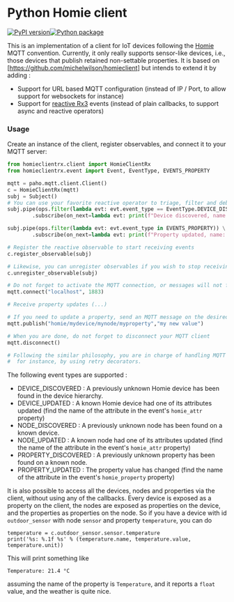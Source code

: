 # Python Homie client

[![PyPI version](https://badge.fury.io/py/homie-client-rx.svg)](https://badge.fury.io/py/homie-client-rx)[![Python package](https://github.com/CMCRobotics/homie-client-rx/actions/workflows/python-package.yml/badge.svg)](https://github.com/CMCRobotics/homie-client-rx/actions/workflows/python-package.yml)

This is an implementation of a client for IoT devices following the
[Homie](https://homieiot.github.io/) MQTT convention. Currently, it only
really supports sensor-like devices, i.e., those devices that publish retained
non-settable properties. It is based on [https://github.com/michelwilson/homieclient] 
but intends to extend it by adding :

* Support for URL based MQTT configuration (instead of IP / Port, to allow support for websockets for instance)
* Support for [reactive Rx3](https://pypi.org/project/RxPy3/) events (instead of plain callbacks, to support async and reactive operators)

### Usage

Create an instance of the client, register observables, and connect it to your MQTT server:

```python
from homieclientrx.client import HomieClientRx
from homieclientrx.event import Event, EventType, EVENTS_PROPERTY

mqtt = paho.mqtt.client.Client()
c = HomieClientRx(mqtt)
subj = Subject()
# You can use your favorite reactive operator to triage, filter and debounce Homie events
subj.pipe(ops.filter(lambda evt: evt.event_type == EventType.DEVICE_DISCOVERED)) \
        .subscribe(on_next=lambda evt: print(f"Device discovered, name: {evt.device.name} type: {evt.device.name}"))

subj.pipe(ops.filter(lambda evt: evt.event_type in EVENTS_PROPERTY)) \
        .subscribe(on_next=lambda evt: print(f"Property updated, name: {evt.homie_property.name} new value : {evt.updated_value}"))

# Register the reactive observable to start receiving events
c.register_observable(subj)  

# Likewise, you can unregister observables if you wish to stop receiving messages
c.unregister_observable(subj)

# Do not forget to activate the MQTT connection, or messages will not flow !
mqtt.connect("localhost", 1883)

# Receive property updates (...)

# If you need to update a property, send an MQTT message on the desired topic (Homie won't help you there ;-) )
mqtt.publish("homie/mydevice/mynode/myproperty","my new value")

# When you are done, do not forget to disconnect your MQTT client
mqtt.disconnect()

# Following the similar philosophy, you are in charge of handling MQTT disconnections, reconnections
#  for instance, by using retry decorators.
```

The following event types are supported :

* DEVICE_DISCOVERED : A previously unknown Homie device has been found in the device hierarchy.
* DEVICE_UPDATED : A known Homie device had one of its attributes updated (find the name of the attribute in the event's ```homie_attr``` property)
* NODE_DISCOVERED : A previously unknown node has been found on a known device.
* NODE_UPDATED :  A known node had one of its attributes updated (find the name of the attribute in the event's ```homie_attr``` property)
* PROPERTY_DISCOVERED : A previously unknown property has been found on a known node.
* PROPERTY_UPDATED : The property value has changed (find the name of the attribute in the event's ```homie_property``` property)

It is also possible to access all the devices, nodes and properties via the
client, without using any of the callbacks. Every device is exposed as a property
on the client, the nodes are exposed as properties on the device, and the properties
as properties on the node. So if you have a device with id `outdoor_sensor` with
node `sensor` and property `temperature`, you can do
```
temperature = c.outdoor_sensor.sensor.temperature
print('%s: %.1f %s' % (temperature.name, temperature.value, temperature.unit))
```
This will print something like
```
Temperature: 21.4 °C
```
assuming the name of the property is `Temperature`, and it reports a `float` value,
and the weather is quite nice.
